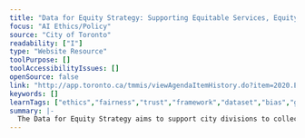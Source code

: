 ```yaml
---
title: "Data for Equity Strategy: Supporting Equitable Services, Equity Priorities, Performance Measurement and Accountability"
focus: "AI Ethics/Policy"
source: "City of Toronto"
readability: ["I"]
type: "Website Resource"
toolPurpose: []
toolAccessibilityIssues: []
openSource: false
link: "http://app.toronto.ca/tmmis/viewAgendaItemHistory.do?item=2020.EX18.6"
keywords: []
learnTags: ["ethics","fairness","trust","framework","dataset","bias","government"]
summary: |-
  The Data for Equity Strategy aims to support city divisions to collect socio-demographic data and to analyze, use and apply disaggregated data to inform equitable program planning and service delivery. 
---
```


